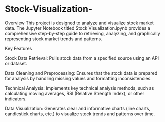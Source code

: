 # Stock-Visualization-
Overview
This project is designed to analyze and visualize stock market data. The Jupyter Notebook titled Stock Visualization.ipynb provides a comprehensive step-by-step guide to retrieving, analyzing, and graphically representing stock market trends and patterns.

Key Features

Stock Data Retrieval: Pulls stock data from a specified source using an API or dataset.

Data Cleaning and Preprocessing: Ensures that the stock data is prepared for analysis by handling missing values and formatting inconsistencies.

Technical Analysis: Implements key technical analysis methods, such as calculating moving averages, RSI (Relative Strength Index), or other indicators.

Data Visualization: Generates clear and informative charts (line charts, candlestick charts, etc.) to visualize stock trends and patterns over time.
